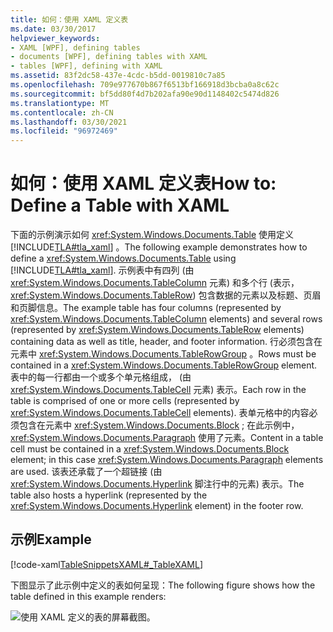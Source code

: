 ```yaml
---
title: 如何：使用 XAML 定义表
ms.date: 03/30/2017
helpviewer_keywords:
- XAML [WPF], defining tables
- documents [WPF], defining tables with XAML
- tables [WPF], defining with XAML
ms.assetid: 83f2dc58-437e-4cdc-b5dd-0019810c7a85
ms.openlocfilehash: 709e977670b867f6513bf166918d3bcba0a8c62c
ms.sourcegitcommit: bf5dd80f4d7b202afa90e90d1148402c5474d826
ms.translationtype: MT
ms.contentlocale: zh-CN
ms.lasthandoff: 03/30/2021
ms.locfileid: "96972469"
---
```

# <a name="how-to-define-a-table-with-xaml"></a><span data-ttu-id="4be23-102">如何：使用 XAML 定义表</span><span class="sxs-lookup"><span data-stu-id="4be23-102">How to: Define a Table with XAML</span></span>
<span data-ttu-id="4be23-103">下面的示例演示如何 <xref:System.Windows.Documents.Table> 使用定义 [!INCLUDE[TLA#tla_xaml](../../../includes/tlasharptla-xaml-md.md)] 。</span><span class="sxs-lookup"><span data-stu-id="4be23-103">The following example demonstrates how to define a <xref:System.Windows.Documents.Table> using [!INCLUDE[TLA#tla_xaml](../../../includes/tlasharptla-xaml-md.md)].</span></span>  <span data-ttu-id="4be23-104">示例表中有四列 (由 <xref:System.Windows.Documents.TableColumn> 元素) 和多个行 (表示， <xref:System.Windows.Documents.TableRow>) 包含数据的元素以及标题、页眉和页脚信息。</span><span class="sxs-lookup"><span data-stu-id="4be23-104">The example table has four columns (represented by <xref:System.Windows.Documents.TableColumn> elements) and several rows (represented by <xref:System.Windows.Documents.TableRow> elements) containing data as well as title, header, and footer information.</span></span>  <span data-ttu-id="4be23-105">行必须包含在元素中 <xref:System.Windows.Documents.TableRowGroup> 。</span><span class="sxs-lookup"><span data-stu-id="4be23-105">Rows must be contained in a <xref:System.Windows.Documents.TableRowGroup> element.</span></span>  <span data-ttu-id="4be23-106">表中的每一行都由一个或多个单元格组成， (由 <xref:System.Windows.Documents.TableCell> 元素) 表示。</span><span class="sxs-lookup"><span data-stu-id="4be23-106">Each row in the table is comprised of one or more cells (represented by <xref:System.Windows.Documents.TableCell> elements).</span></span>  <span data-ttu-id="4be23-107">表单元格中的内容必须包含在元素中 <xref:System.Windows.Documents.Block> ; 在此示例中， <xref:System.Windows.Documents.Paragraph> 使用了元素。</span><span class="sxs-lookup"><span data-stu-id="4be23-107">Content in a table cell must be contained in a <xref:System.Windows.Documents.Block> element; in this case <xref:System.Windows.Documents.Paragraph> elements are used.</span></span>  <span data-ttu-id="4be23-108">该表还承载了一个超链接 (由 <xref:System.Windows.Documents.Hyperlink> 脚注行中的元素) 表示。</span><span class="sxs-lookup"><span data-stu-id="4be23-108">The table also hosts a hyperlink (represented by the <xref:System.Windows.Documents.Hyperlink> element) in the footer row.</span></span>  
  
## <a name="example"></a><span data-ttu-id="4be23-109">示例</span><span class="sxs-lookup"><span data-stu-id="4be23-109">Example</span></span>  
 [!code-xaml[TableSnippetsXAML#_TableXAML](~/samples/snippets/csharp/VS_Snippets_Wpf/TableSnippetsXAML/CS/Window1.xaml#_tablexaml)]  
  
 <span data-ttu-id="4be23-110">下图显示了此示例中定义的表如何呈现：</span><span class="sxs-lookup"><span data-stu-id="4be23-110">The following figure shows how the table defined in this example renders:</span></span>  
  
 ![使用 XAML 定义的表的屏幕截图。](./media/how-to-define-a-table-with-xaml/planetary-information-xaml-table.png)
